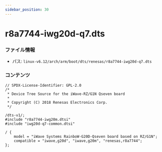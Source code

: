 ```yaml
---
sidebar_position: 30
---
```

# r8a7744-iwg20d-q7.dts

### ファイル情報

- パス: `linux-v6.12/arch/arm/boot/dts/renesas/r8a7744-iwg20d-q7.dts`

### コンテンツ

```dts
// SPDX-License-Identifier: GPL-2.0
/*
 * Device Tree Source for the iWave-RZ/G1N Qseven board
 *
 * Copyright (C) 2018 Renesas Electronics Corp.
 */

/dts-v1/;
#include "r8a7744-iwg20m.dtsi"
#include "iwg20d-q7-common.dtsi"

/ {
	model = "iWave Systems RainboW-G20D-Qseven board based on RZ/G1N";
	compatible = "iwave,g20d", "iwave,g20m", "renesas,r8a7744";
};

```
